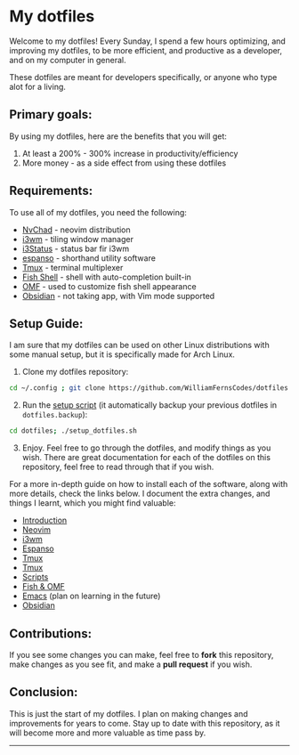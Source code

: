 # My dotfiles

Welcome to my dotfiles! Every Sunday, I spend a few hours optimizing, and improving my dotfiles, to be more efficient, and productive as a developer, and on my computer in general.

These dotfiles are meant for developers specifically, or anyone who type alot for a living.

## Primary goals:
By using my dotfiles, here are the benefits that you will get:
1. At least a 200% - 300% increase in productivity/efficiency
2. More money - as a side effect from using these dotfiles

## Requirements:
To use all of my dotfiles, you need the following:
- [NvChad](https://nvchad.com/docs/quickstart/install/) - neovim distribution
- [i3wm](https://archlinux.org/packages/extra/x86_64/i3-wm/) - tiling window manager
- [i3Status](https://archlinux.org/packages/extra/x86_64/i3status/) - status bar fir i3wm
- [espanso](https://aur.archlinux.org/packages/espanso-bin) - shorthand utility software
- [Tmux](https://archlinux.org/packages/extra/x86_64/tmux/) - terminal multiplexer
- [Fish Shell](https://archlinux.org/packages/extra/x86_64/fish/) - shell with auto-completion built-in
- [OMF](https://github.com/oh-my-fish/oh-my-fish) - used to customize fish shell appearance
- [Obsidian](https://archlinux.org/packages/extra/x86_64/obsidian/) - not taking app, with Vim mode supported

## Setup Guide:
I am sure that my dotfiles can be used on other Linux distributions with some manual setup, but it is specifically made for Arch Linux.

1. Clone my dotfiles repository:
```bash
cd ~/.config ; git clone https://github.com/WilliamFernsCodes/dotfiles
```
2. Run the [setup script](./scripts/setup_dotfiles.sh) (it automatically backup your previous dotfiles in `dotfiles.backup`):
```bash
cd dotfiles; ./setup_dotfiles.sh
```
3. Enjoy. Feel free to go through the dotfiles, and modify things as you wish. There are great documentation for each of the dotfiles on this repository, feel free to read through that if you wish. 

For a more in-depth guide on how to install each of the software, along with more details, check the links below. I document the extra changes, and things I learnt, which you might find valuable:

- [Introduction](./documentation/introduction.md)
- [Neovim](./documentation/neovim.md)
- [i3wm](./documentation/i3wm.md)
- [Espanso](./documentation/espanso.md)
- [Tmux](./documentation/tmux.md)
- [Tmux](./documentation/tmux.md)
- [Scripts](./documentation/scripts.md)
- [Fish & OMF](./documentation/fish_and_omf.md)
- [Emacs](./documentation/emacs.md) (plan on learning in the future)
- [Obsidian](./documentation/obsidian.md)

## Contributions:
If you see some changes you can make, feel free to **fork** this repository, make changes as you see fit, and make a **pull request** if you wish. 

## Conclusion:
This is just the start of my dotfiles. I plan on making changes and improvements for years to come. Stay up to date with this repository, as it will become more and more valuable as time pass by.

---
